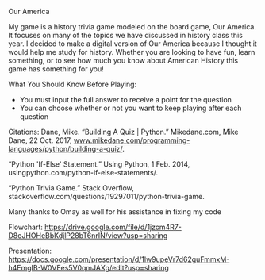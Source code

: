 Our America

My game is a history trivia game modeled on the board game, Our America. It focuses on many of the topics we have discussed in history class this year. I decided to make a digital version of Our America because I thought it would help me study for history. Whether you are looking to have fun, learn something, or to see how much you know about American History this game has something for you!

What You Should Know Before Playing:
* You must input the full answer to receive a point for the question
* You can choose whether or not you want to keep playing after each question

Citations:
Dane, Mike. “Building A Quiz | Python.” Mikedane.com, Mike Dane, 22 Oct. 2017, www.mikedane.com/programming-languages/python/building-a-quiz/.

“Python 'If-Else' Statement.” Using Python, 1 Feb. 2014, usingpython.com/python-if-else-statements/.

“Python Trivia Game.” Stack Overflow, stackoverflow.com/questions/19297011/python-trivia-game.

Many thanks to Omay as well for his assistance in fixing my code


Flowchart:
https://drive.google.com/file/d/1jzcm4R7-D8eJHOHeBbKdjlP28bT6nrIN/view?usp=sharing


Presentation:
https://docs.google.com/presentation/d/1lw9upeVr7d62guFmmxM-h4EmgIB-W0VEes5V0qmJAXg/edit?usp=sharing
